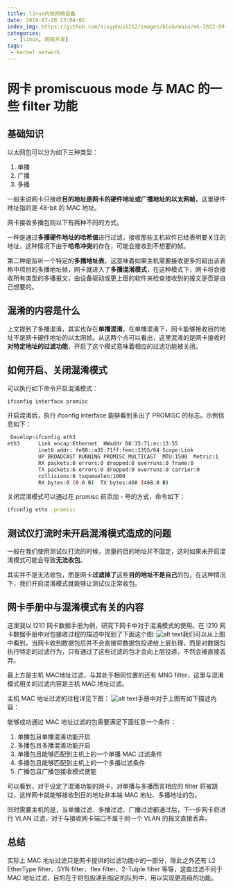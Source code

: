 ```yaml
---
title: linux内核网络设备
date: 2019-07-20 13:04:02
index_img: https://github.com/sisyphus1212/images/blob/main/mk-2022-09-20-23-08-10.png?raw=true
categories:
  - [linux, 网络开发]
tags:
 - kernel network
---
```


# 网卡 promiscuous mode 与 MAC 的一些 filter 功能
## 基础知识
以太网包可以分为如下三种类型：

1. 单播
2. 广播
3. 多播

一般来说网卡只接收**目的地址是网卡的硬件地址或广播地址的以太网帧**，这里硬件地址指的是 48-bit 的 MAC 地址。

网卡接收多播包则以下有两种不同的方式。

一种是通过**多播硬件地址的哈希值**进行过滤，接收那些主机软件已经表明要关注的地址，这种情况下由于**哈希冲突**的存在，可能会接收到不想要的帧。

第二种是监听一个特定的**多播地址表**，这意味着如果主机需要接收更多的超出该表格中项目的多播地址帧，网卡就进入了**多播混淆模式**，在这种模式下，网卡将会接收所有类型的多播报文，由设备驱动或更上层的软件来检查接收到的报文是否是自己想要的。

## 混淆的内容是什么
上文提到了多播混淆，其实也存在**单播混淆**，在单播混淆下，网卡能够接收目的地址不是网卡硬件地址的以太网帧。从这两个点可以看出，这里混淆的是网卡接收时**对特定地址的过滤功能**，开启了这个模式意味着相应的过滤功能被关闭。

## 如何开启、关闭混淆模式
可以执行如下命令开启混淆模式：

```bash
ifconfig interface promisc
```
开启混淆后，执行 ifconfig interface 能够看到多出了 PROMISC 的标志。示例信息如下：

```bash
 Develop>ifconfig eth3
eth3      Link encap:Ethernet  HWaddr 08:35:71:ec:13:55
          inet6 addr: fe80::a35:71ff:feec:1355/64 Scope:Link
          UP BROADCAST RUNNING PROMISC MULTICAST  MTU:1500  Metric:1
          RX packets:0 errors:0 dropped:0 overruns:0 frame:0
          TX packets:6 errors:0 dropped:0 overruns:0 carrier:0
          collisions:0 txqueuelen:1000
          RX bytes:0 (0.0 B)  TX bytes:468 (468.0 B)
```
关闭混淆模式可以通过在 promisc 前添加 - 号的方式，命令如下：

```bash
ifconfig ethx -promisc
```
## 测试仪打流时未开启混淆模式造成的问题
一般在我们使用测试仪打流的时候，流量的目的地址并不固定，这时如果未开启混淆模式可能会导致**无法收包**。

其实并不是无法收包，而是网卡**过滤掉了**这些**目的地址不是自己**的包，在这种情况下，我们开启混淆模式就能够让测试仪正常收包。

## 网卡手册中与混淆模式有关的内容
这里我以 I210 网卡数据手册为例，研究下网卡中对于混淆模式的使用。在 I210 网卡数据手册中对包接收过程的描述中找到了下面这个图:
![alt text](<../../../../../../medias/images_0/网卡 promiscuous mode 与 MAC 的一些 filter 功能_image-1.png>)我们可以从上图中看到，当网卡收到数据包后并不会直接将数据包投递给上层处理，而是对数据包执行特定的过滤行为，只有通过了这些过滤的包才会向上层投递，不然会被直接丢弃。

最上方是主机 MAC地址过滤，与其处于相同位置的还有 MNG filter，这里与混淆模式相关的过滤内容是主机 MAC 地址过滤。

主机 MAC 地址过滤的过程详见下图：
![alt text](<../../../../../../medias/images_0/网卡 promiscuous mode 与 MAC 的一些 filter 功能_image.png>)手册中对于上图有如下描述内容：

能够成功通过 MAC 地址过滤的包需要满足下面任意一个条件：

1. 单播包且单播混淆功能开启
2. 多播包且多播混淆功能开启
3. 单播包且能够匹配到主机上的一个单播 MAC 过滤条件
4. 多播包且能够匹配到主机上的一个多播过滤条件
5. 广播包且广播包接收模式使能

可以看到，对于设定了混淆功能的网卡，对单播与多播而言相应的 filter 将被跳过，这样网卡就能够接收到目的地址非本端 MAC 地址、多播地址的包。

同时需要主机的是，当单播过滤、多播过滤、广播过滤都通过后，下一步网卡将进行 VLAN 过滤，对于与接收网卡端口不属于同一个 VLAN 的报文直接丢弃。

## 总结
实际上 MAC 地址过滤只是网卡提供的过滤功能中的一部分，除此之外还有 L2 EtherType filter、SYN filter、flex filter、2-Tulple filter 等等，这些过滤不同于 MAC 地址过滤，目的在于将包投递到指定的队列中，用以实现更高级的功能。

